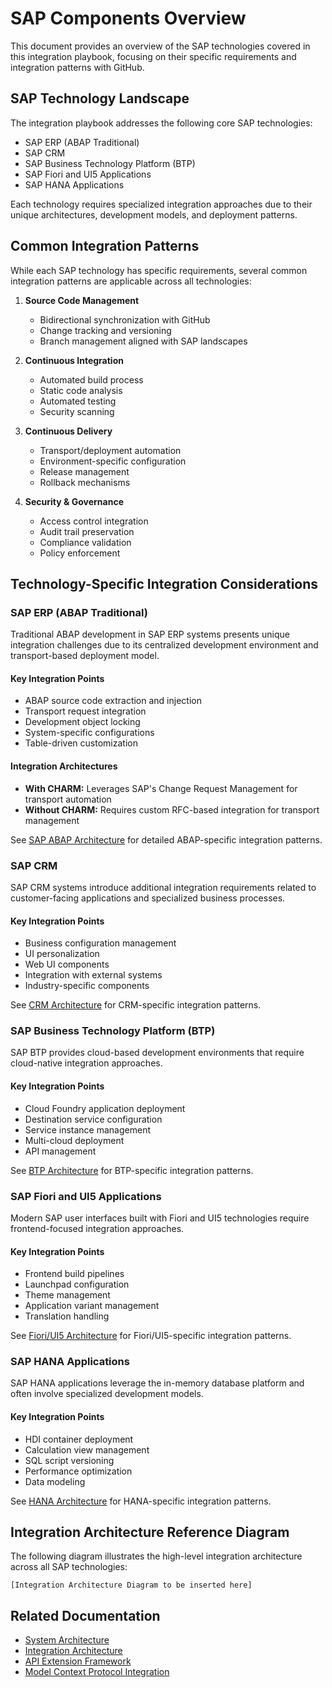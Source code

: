 # SAP Components Overview

This document provides an overview of the SAP technologies covered in this integration playbook, focusing on their specific requirements and integration patterns with GitHub.

## SAP Technology Landscape

The integration playbook addresses the following core SAP technologies:

- SAP ERP (ABAP Traditional)
- SAP CRM
- SAP Business Technology Platform (BTP)
- SAP Fiori and UI5 Applications
- SAP HANA Applications

Each technology requires specialized integration approaches due to their unique architectures, development models, and deployment patterns.

## Common Integration Patterns

While each SAP technology has specific requirements, several common integration patterns are applicable across all technologies:

1. **Source Code Management**
   - Bidirectional synchronization with GitHub
   - Change tracking and versioning
   - Branch management aligned with SAP landscapes

2. **Continuous Integration**
   - Automated build process
   - Static code analysis
   - Automated testing
   - Security scanning

3. **Continuous Delivery**
   - Transport/deployment automation
   - Environment-specific configuration
   - Release management
   - Rollback mechanisms

4. **Security & Governance**
   - Access control integration
   - Audit trail preservation
   - Compliance validation
   - Policy enforcement

## Technology-Specific Integration Considerations

### SAP ERP (ABAP Traditional)

Traditional ABAP development in SAP ERP systems presents unique integration challenges due to its centralized development environment and transport-based deployment model.

#### Key Integration Points

- ABAP source code extraction and injection
- Transport request integration
- Development object locking
- System-specific configurations
- Table-driven customization

#### Integration Architectures

- **With CHARM:** Leverages SAP's Change Request Management for transport automation
- **Without CHARM:** Requires custom RFC-based integration for transport management

See [SAP ABAP Architecture](./sap-abap-architecture.md) for detailed ABAP-specific integration patterns.

### SAP CRM

SAP CRM systems introduce additional integration requirements related to customer-facing applications and specialized business processes.

#### Key Integration Points

- Business configuration management
- UI personalization
- Web UI components
- Integration with external systems
- Industry-specific components

See [CRM Architecture](./crm-architecture.md) for CRM-specific integration patterns.

### SAP Business Technology Platform (BTP)

SAP BTP provides cloud-based development environments that require cloud-native integration approaches.

#### Key Integration Points

- Cloud Foundry application deployment
- Destination service configuration
- Service instance management
- Multi-cloud deployment
- API management

See [BTP Architecture](./btp-architecture.md) for BTP-specific integration patterns.

### SAP Fiori and UI5 Applications

Modern SAP user interfaces built with Fiori and UI5 technologies require frontend-focused integration approaches.

#### Key Integration Points

- Frontend build pipelines
- Launchpad configuration
- Theme management
- Application variant management
- Translation handling

See [Fiori/UI5 Architecture](./fiori-ui5-architecture.md) for Fiori/UI5-specific integration patterns.

### SAP HANA Applications

SAP HANA applications leverage the in-memory database platform and often involve specialized development models.

#### Key Integration Points

- HDI container deployment
- Calculation view management
- SQL script versioning
- Performance optimization
- Data modeling

See [HANA Architecture](./hana-architecture.md) for HANA-specific integration patterns.

## Integration Architecture Reference Diagram

The following diagram illustrates the high-level integration architecture across all SAP technologies:

```
[Integration Architecture Diagram to be inserted here]
```

## Related Documentation

- [System Architecture](./system-architecture.md)
- [Integration Architecture](./integration-architecture.md)
- [API Extension Framework](./api-extension-framework.md)
- [Model Context Protocol Integration](./mcp-integration.md)